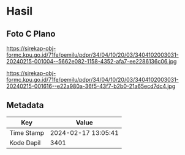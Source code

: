 # Hasil

## Foto C Plano

https://sirekap-obj-formc.kpu.go.id/71fe/pemilu/pdpr/34/04/10/20/03/3404102003031-20240215-001004--5662e082-1158-4352-afa7-ee2286136c06.jpg

https://sirekap-obj-formc.kpu.go.id/71fe/pemilu/pdpr/34/04/10/20/03/3404102003031-20240215-001616--e22a980a-36f5-43f7-b2b0-21a65ecd7dc4.jpg


## Metadata

| Key        | Value               |
| ---------- | ------------------- |
| Time Stamp | 2024-02-17 13:05:41 |
| Kode Dapil | 3401                |



